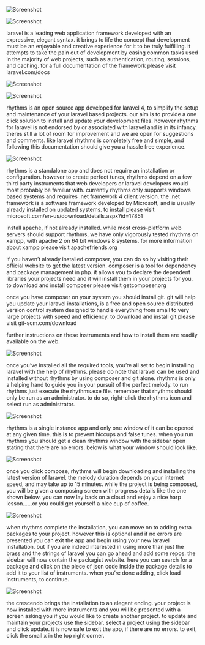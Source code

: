 ![Screenshot](http://tinypic.com/r/2n3p1u/5)

![Screenshot](http://tinypic.com/r/2rz77ud/5)

laravel is a leading web application framework developed with an expressive, elegant syntax. it brings to life the concept that development must be an enjoyable and creative experience for it to be truly fulfilling. 
it attempts to take the pain out of development by easing common tasks used in the majority of web projects, such as authentication, routing, sessions, and caching.
for a full documentation of the framework please visit laravel.com/docs

![Screenshot](http://tinypic.com/r/5yapux/5)

![Screenshot](http://tinypic.com/r/2qbc1v5/5)

rhythms is an open source app developed for laravel 4, to simplify the setup and maintenance of your laravel based projects. our aim is to provide a one click solution to install and update your development files.
however rhythms for laravel is not endorsed by or associated with laravel and is in its infancy. theres still a lot of room for improvement and we are open for suggestions and comments. 
like laravel rhythms is completely free and simple, and following this documentation should give you a hassle free experience.

![Screenshot](http://tinypic.com/r/33lcl8m/5)

rhythms is a standalone app and does not require an installation or configuration. however to create perfect tunes, rhythms  depend on a few third party instruments that web developers or laravel developers would most probably be familiar with.
currently rhythms only supports windows based systems and requires .net framework 4 client version. the .net framework is a software framework developed by Microsoft, and is usually already installed on updated systems.
to install please visit microsoft.com/en-us/download/details.aspx?id=17851

install apache, if not already installed. while most cross-platform web servers should support rhythms, we have only vigorously tested rhythms on xampp, with apache 2 on 64 bit windows 8 systems.
for more information about xampp please visit apachefriends.org

if you haven’t already installed composer, you can do so by visiting their official website to get the latest version. composer is a tool for dependency and package management in php. it allows you to declare the dependent libraries your projects need and it will install them in your projects for you.
to download and install composer please visit getcomposer.org

once you have composer on your system you should install git. git will help you update your laravel installations, is a free and open source distributed version control system designed to handle everything from small to very large projects with speed and efficiency.
to download and install git please visit git-scm.com/download

further instructions on these instruments and how to install them are readily available on the web. 

![Screenshot](http://tinypic.com/r/352ewjp/5)

once you’ve installed all the required tools, you’re all set to begin installing laravel with the help of rhythms. please do note that laravel can be used and installed without rhythms by using composer and git alone. rhythms is only a helping hand to guide you in your pursuit of the perfect melody.
to run rhythms just execute the rhythms.exe file. remember that rhythms should only be run as an administrator. to do so, right-click the rhythms icon and select run as administrator.

![Screenshot](http://tinypic.com/r/icp7h0/5)

rhythms is a single instance app and only one window of it can be opened at any given time. this is to prevent hiccups and false tunes. when you run rhythms you should get a clean rhythms window with the sidebar open stating that there are no errors. below is what your window should look like.

![Screenshot](http://tinypic.com/r/euo7di/5)

once you click compose, rhythms will begin downloading and installing the latest version of laravel. the melody duration depends on your internet speed, and may take up to 15 minutes. while the project is being composed, you will be given a composing screen with progress details like the one shown below.
you can now lay back on a cloud and enjoy a nice harp lesson……or you could get yourself a nice cup of coffee.


![Screenshot](http://tinypic.com/r/2nvwnci/5)


when rhythms complete the installation, you can move on to adding extra packages to your project. however this is optional and if no errors are presented you can exit the app and begin using your new laravel installation.
but if you are indeed interested in using more than just the brass and the strings of laravel you can go ahead and add some repos. the sidebar will now contain the packagist website. here you can search for a package and click on the piece of json code inside the package details to add it to your list of instruments. 
when you’re done adding, click load instruments, to continue.

![Screenshot](http://tinypic.com/r/245hnh2/5)

the crescendo brings the installation to an elegant ending. your project is now installed with more instruments and you will be presented with a screen asking you if you would like to create another project. to update and maintain your projects use the sidebar. select a project using the sidebar and click update. 
it is now safe to exit the app, if there are no errors. to exit, click the small x in the top right corner. 
